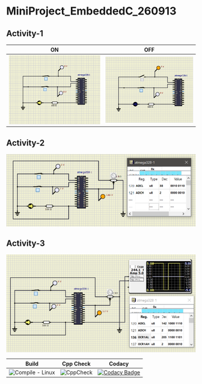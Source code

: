 # MiniProject_EmbeddedC_260913
## Activity-1

|ON|OFF|
|--|--|
| ![screen 1500px](simulation/Activity1_ON.PNG)| ![screen 1500px](simulation/Activity1_OFF.PNG)|

## Activity-2

![screen 1500px](simulation/Activity2.PNG)

## Activity-3

![screen 1500px](simulation/Activity3.PNG)



|Build|Cpp Check|Codacy|
|-----|---------|------|
|![Compile - Linux](https://github.com/AnnapoornaDevarasetty/MiniProject_EmbeddedC_260913/actions/workflows/Compile.yml/badge.svg)|![CppCheck](https://github.com/AnnapoornaDevarasetty/MiniProject_EmbeddedC_260913/actions/workflows/CodeQuality.yml/badge.svg)|[![Codacy Badge](https://app.codacy.com/project/badge/Grade/77d51d1b07344ca98f6e948799ef2928)](https://www.codacy.com/gh/AnnapoornaDevarasetty/MiniProject_EmbeddedC_260913/dashboard?utm_source=github.com&amp;utm_medium=referral&amp;utm_content=AnnapoornaDevarasetty/MiniProject_EmbeddedC_260913&amp;utm_campaign=Badge_Grade)